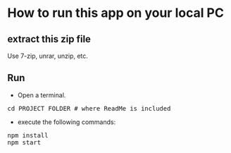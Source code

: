 # How to run this app on your local PC

## extract this zip file

Use 7-zip, unrar, unzip, etc.

## Run
- Open a terminal.

<pre>cd PROJECT_FOLDER # where ReadMe is included</pre>

- execute the following commands:

<pre>npm install
npm start</pre>
